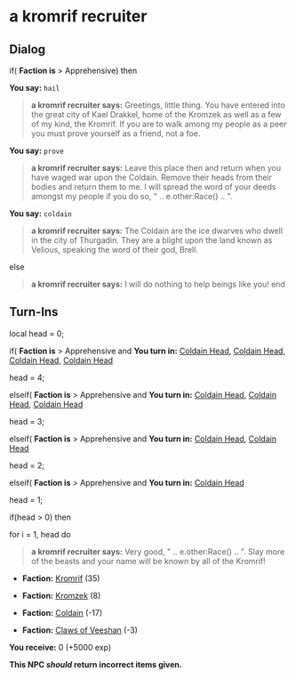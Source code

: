 # a kromrif recruiter


## Dialog

if( **Faction is** > Apprehensive) then


**You say:** `hail`




>**a kromrif recruiter says:** Greetings, little thing.  You have entered into the great city of Kael Drakkel, home of the Kromzek as well as a few of my kind, the Kromrif.  If you are to walk among my people as a peer you must prove yourself as a friend, not a foe.


**You say:** `prove`




>**a kromrif recruiter says:** Leave this place then and return when you have waged war upon the Coldain.  Remove their heads from their bodies and return them to me.  I will spread the word of your deeds amongst my people if you do so, " .. e.other:Race() .. ".


**You say:** `coldain`




>**a kromrif recruiter says:** The Coldain are the ice dwarves who dwell in the city of Thurgadin.  They are a blight upon the land known as Velious, speaking the word of their god, Brell.


else


>**a kromrif recruiter says:** I will do nothing to help beings like you!
end

## Turn-Ins



local head = 0;



if( **Faction is** > Apprehensive and  **You turn in:** [Coldain Head](/item/30081), [Coldain Head](/item/30081), [Coldain Head](/item/30081), [Coldain Head](/item/30081)


head = 4;

elseif( **Faction is** > Apprehensive and  **You turn in:** [Coldain Head](/item/30081), [Coldain Head](/item/30081), [Coldain Head](/item/30081)


head = 3;

elseif( **Faction is** > Apprehensive and  **You turn in:** [Coldain Head](/item/30081), [Coldain Head](/item/30081)


head = 2;

elseif( **Faction is** > Apprehensive and  **You turn in:** [Coldain Head](/item/30081)


head = 1;


if(head > 0) then



for i = 1, head do



>**a kromrif recruiter says:** Very good, " .. e.other:Race() .. ".  Slay more of the beasts and your name will be known by all of the Kromrif!



* __Faction:__ [Kromrif](/faction/419) (35)



* __Faction:__ [Kromzek](/faction/448) (8)



* __Faction:__ [Coldain](/faction/406) (-17)



* __Faction:__ [Claws of Veeshan](/faction/430) (-3)



 **You receive:** 0 (+5000 exp)


**This NPC *should* return incorrect items given.**

